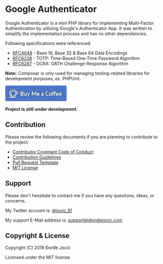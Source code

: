 # Google Authenticator

Google Authenticator is a mini PHP library for implementing Multi-Factor Authentication by utilizing Google's Authenticator App. It was written to simplify the implementation process and has no other dependencies.

Following specifications were referenced:

* [RFC4648](documentation/rfc4648.txt) - Base 16, Base 32 & Base 64 Data Encodings
* [RFC6238](documentation/rfc6238.txt) - TOTP: Time-Based One-Time Password Algorithm
* [RFC6287](documentation/rfc6287.txt) - OCRA: OATH Challenge-Response Algorithm

**Note:** Composer is only used for managing testing-related libraries for development purposes, ex. PHPUnit.

[![Buy Me Coffee](images/buy-me-coffee.png)](https://www.paypal.me/DjordjeJocic)

**Project is still under development.**

## Contribution

Please review the following documents if you are planning to contribute to the project:

* [Contributor Covenant Code of Conduct](CODE_OF_CONDUCT.md)
* [Contribution Guidelines](CONTRIBUTING.md)
* [Pull Request Template](PULL_REQUEST_TEMPLATE.md)
* [MIT License](LICENSE.md)

## Support

Please don't hessitate to contact me if you have any questions, ideas, or concerns.

My Twitter account is: [@jocic_91](https://www.twitter.com/jocic_91)

My support E-Mail address is: <support@djordjejocic.com>

## Copyright & License

Copyright (C) 2018 Đorđe Jocić

Licensed under the MIT license.

